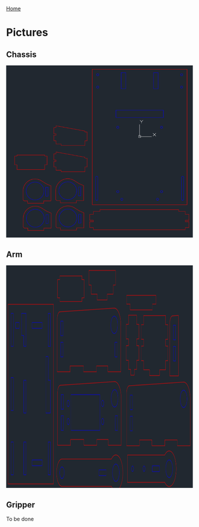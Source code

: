 [Home](main)

# Pictures
## Chassis
<img src="../../images/dwg/chassis.png" alt="Screenshot" width="600"/>

## Arm
<img src="../../images/dwg/arm.png" alt="Screenshot" height="600"/>

## Gripper
To be done